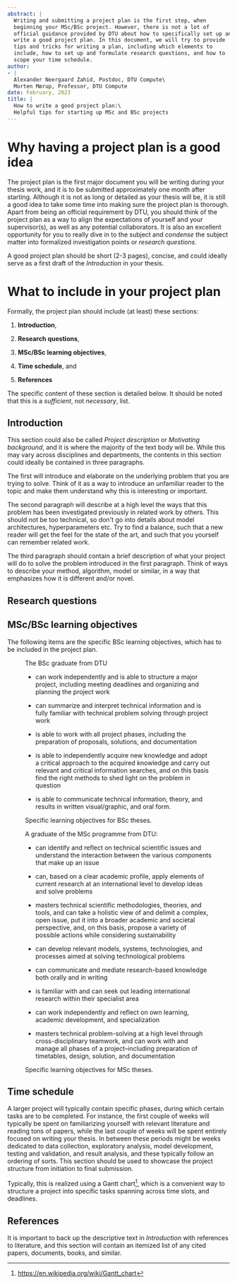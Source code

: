 ```yaml
---
abstract: |
  Writing and submitting a project plan is the first step, when
  beginning your MSc/BSc project. However, there is not a lot of
  official guidance provided by DTU about how to specifically set up and
  write a good project plan. In this document, we will try to provide
  tips and tricks for writing a plan, including which elements to
  include, how to set up and formulate research questions, and how to
  scope your time schedule.
author:
- |
  Alexander Neergaard Zahid, Postdoc, DTU Compute\
  Morten Mørup, Professor, DTU Compute
date: February, 2023
title: |
  How to write a good project plan:\
  Helpful tips for starting up MSc and BSc projects
---
```


# Why having a project plan is a good idea

The project plan is the first major document you will be writing during
your thesis work, and it is to be submitted approximately one month
after starting. Although it is not as long or detailed as your thesis
will be, it is still a good idea to take some time into making sure the
project plan is thorough. Apart from being an official requirement by
DTU, you should think of the project plan as a way to align the
expectations of yourself and your supervisor(s), as well as any
potential collaborators. It is also an excellent opportunity for you to
really dive in to the subject and *condense* the subject matter into
formalized investigation points or *research questions*.

A good project plan should be short (2-3 pages), concise, and could
ideally serve as a first draft of the *Introduction* in your thesis.

# What to include in your project plan

Formally, the project plan should include (at least) these sections:

1.  **Introduction**,

2.  **Research questions**,

3.  **MSc/BSc learning objectives**,

4.  **Time schedule**, and

5.  **References**

The specific content of these section is detailed below. It should be
noted that this is a *sufficient*, not *necessary*, list.

## Introduction

This section could also be called *Project description* or *Motivating
background*, and it is where the majority of the text body will be.
While this may vary across disciplines and departments, the contents in
this section could ideally be contained in three paragraphs.

The first will introduce and elaborate on the underlying problem that
you are trying to solve. Think of it as a way to introduce an unfamiliar
reader to the topic and make them understand why this is interesting or
important.

The second paragraph will describe at a high level the ways that this
problem has been investigated previously in related work by others. This
should not be too technical, so don't go into details about model
architectures, hyperparameters etc. Try to find a balance, such that a
new reader will get the feel for the state of the art, and such that you
yourself can remember related work.

The third paragraph should contain a brief description of what your
project will do to solve the problem introduced in the first paragraph.
Think of ways to describe your method, algorithm, model or similar, in a
way that emphasizes how it is different and/or novel.

## Research questions

## MSc/BSc learning objectives

The following items are the specific BSc learning objectives, which has
to be included in the project plan.

<figure>
<div class="tcolorbox">
<p>The BSc graduate from DTU</p>
<ul>
<li><p>can work independently and is able to structure a major project,
including meeting deadlines and organizing and planning the project
work</p></li>
<li><p>can summarize and interpret technical information and is fully
familiar with technical problem solving through project work</p></li>
<li><p>is able to work with all project phases, including the
preparation of proposals, solutions, and documentation</p></li>
<li><p>is able to independently acquire new knowledge and adopt a
critical approach to the acquired knowledge and carry out relevant and
critical information searches, and on this basis find the right methods
to shed light on the problem in question</p></li>
<li><p>is able to communicate technical information, theory, and results
in written visual/graphic, and oral form.</p></li>
</ul>
</div>
<figcaption>Specific learning objectives for BSc theses.</figcaption>
</figure>

<figure>
<div class="tcolorbox">
<p>A graduate of the MSc programme from DTU:</p>
<ul>
<li><p>can identify and reflect on technical scientific issues and
understand the interaction between the various components that make up
an issue</p></li>
<li><p>can, based on a clear academic profile, apply elements of current
research at an international level to develop ideas and solve
problems</p></li>
<li><p>masters technical scientific methodologies, theories, and tools,
and can take a holistic view of and delimit a complex, open issue, put
it into a broader academic and societal perspective, and, on this basis,
propose a variety of possible actions while considering
sustainability</p></li>
<li><p>can develop relevant models, systems, technologies, and processes
aimed at solving technological problems</p></li>
<li><p>can communicate and mediate research-based knowledge both orally
and in writing</p></li>
<li><p>is familiar with and can seek out leading international research
within their specialist area</p></li>
<li><p>can work independently and reflect on own learning, academic
development, and specialization</p></li>
<li><p>masters technical problem-solving at a high level through
cross-disciplinary teamwork, and can work with and manage all phases of
a project–including preparation of timetables, design, solution, and
documentation</p></li>
</ul>
</div>
<figcaption>Specific learning objectives for MSc theses.</figcaption>
</figure>

## Time schedule

A larger project will typically contain specific phases, during which
certain tasks are to be completed. For instance, the first couple of
weeks will typically be spent on familiarizing yourself with relevant
literature and reading tons of papers, while the last couple of weeks
will be spent entirely focused on writing your thesis. In between these
periods might be weeks dedicated to data collection, exploratory
analysis, model development, testing and validation, and result
analysis, and these typically follow an ordering of sorts. This section
should be used to showcase the project structure from initiation to
final submission.

Typically, this is realized using a Gantt chart[^1], which is a
convenient way to structure a project into specific tasks spanning
across time slots, and deadlines.

## References

It is important to back up the descriptive text in *Introduction* with
references to literature, and this section will contain an itemized list
of any cited papers, documents, books, and similar.

[^1]: <https://en.wikipedia.org/wiki/Gantt_chart>
